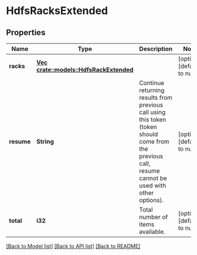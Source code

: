 # HdfsRacksExtended

## Properties
Name | Type | Description | Notes
------------ | ------------- | ------------- | -------------
**racks** | [**Vec <crate::models::HdfsRackExtended>**](HdfsRackExtended.md) |  | [optional] [default to null]
**resume** | **String** | Continue returning results from previous call using this token (token should come from the previous call, resume cannot be used with other options). | [optional] [default to null]
**total** | **i32** | Total number of items available. | [optional] [default to null]

[[Back to Model list]](../README.md#documentation-for-models) [[Back to API list]](../README.md#documentation-for-api-endpoints) [[Back to README]](../README.md)


